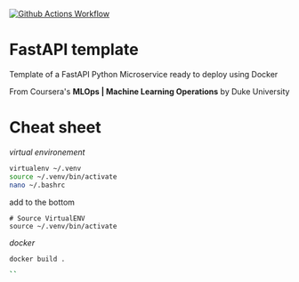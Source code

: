 [![Github Actions Workflow](https://github.com/DiogoCarapito/python_project_template/actions/workflows/main.yaml/badge.svg)](https://github.com/DiogoCarapito/python_project_template/actions/workflows/main.yaml)

# FastAPI template

Template of a FastAPI Python Microservice ready to deploy using Docker

From Coursera's **MLOps | Machine Learning Operations** by Duke University

# Cheat sheet

*virtual environement*

```bash
virtualenv ~/.venv
source ~/.venv/bin/activate
nano ~/.bashrc
```
add to the bottom
```
# Source VirtualENV
source ~/.venv/bin/activate
```

*docker*
```bash
docker build .

``
